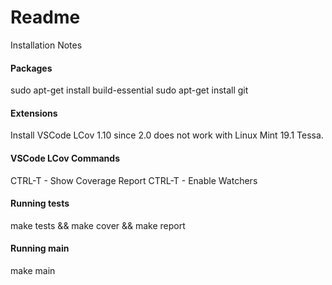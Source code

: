 # Readme
Installation Notes

#### Packages
sudo apt-get install build-essential
sudo apt-get install git

#### Extensions
Install VSCode LCov 1.10 since 2.0 does not work with  Linux Mint 19.1 Tessa. 

#### VSCode LCov Commands
CTRL-T - Show Coverage Report
CTRL-T - Enable Watchers

#### Running tests
make tests && make cover && make report

#### Running main
make main